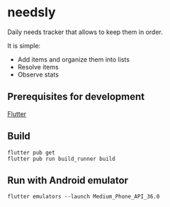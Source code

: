 # needsly

Daily needs tracker that allows to keep them in order.

It is simple:

- Add items and organize them into lists
- Resolve items
- Observe stats

## Prerequisites for development

[Flutter](https://docs.flutter.dev/get-started/install)

## Build

```
flutter pub get
flutter pub run build_runner build
```

## Run with Android emulator

```
flutter emulators --launch Medium_Phone_API_36.0
```